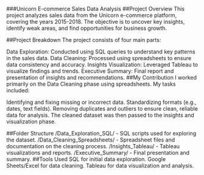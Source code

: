 ###Unicorn E-commerce Sales Data Analysis
##Project Overview
This project analyzes sales data from the Unicorn e-commerce platform, covering the years 2015-2018. The objective is to uncover key insights, identify weak areas, and find opportunities for business growth.

##Project Breakdown
The project consists of four main parts:

Data Exploration: Conducted using SQL queries to understand key patterns in the sales data.
Data Cleaning: Processed using spreadsheets to ensure data consistency and accuracy.
Insights Visualization: Leveraged Tableau to visualize findings and trends.
Executive Summary: Final report and presentation of insights and recommendations.
##My Contribution
I worked primarily on the Data Cleaning phase using spreadsheets. My tasks included:

Identifying and fixing missing or incorrect data.
Standardizing formats (e.g., dates, text fields).
Removing duplicates and outliers to ensure clean, reliable data for analysis.
The cleaned dataset was then passed to the insights and visualization phase.

##Folder Structure
/Data_Exploration_SQL/ - SQL scripts used for exploring the dataset.
/Data_Cleaning_Spreadsheets/ - Spreadsheet files and documentation on the cleaning process.
/Insights_Tableau/ - Tableau visualizations and reports.
/Executive_Summary/ - Final presentation and summary.
##Tools Used
SQL for initial data exploration.
Google Sheets/Excel for data cleaning.
Tableau for data visualization and analysis.
